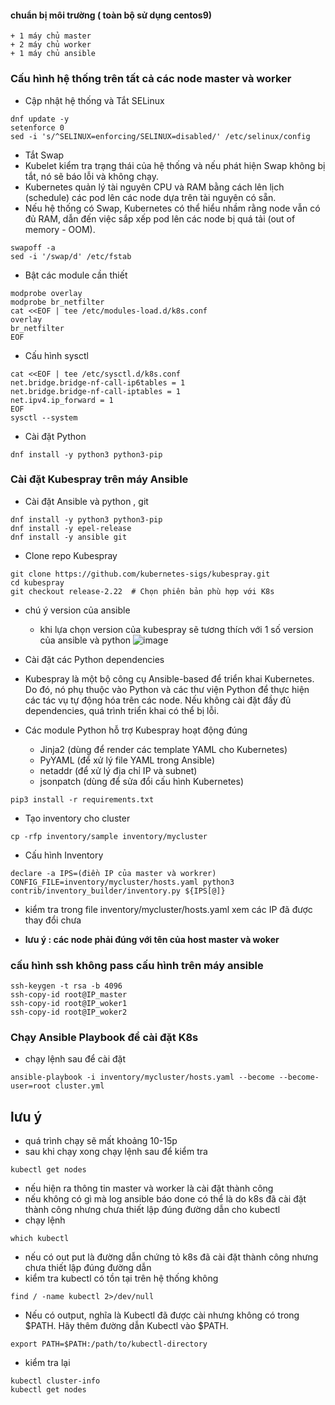 #### chuẩn bị môi trường ( toàn bộ sử dụng centos9)
    + 1 máy chủ master
    + 2 máy chủ worker
    + 1 máy chủ ansible
### Cấu hình hệ thống trên tất cả các node master và worker
- Cập nhật hệ thống và Tắt SELinux
```
dnf update -y
setenforce 0
sed -i 's/^SELINUX=enforcing/SELINUX=disabled/' /etc/selinux/config
```
- Tắt Swap
- Kubelet kiểm tra trạng thái của hệ thống và nếu phát hiện Swap không bị tắt, nó sẽ báo lỗi và không chạy.
- Kubernetes quản lý tài nguyên CPU và RAM bằng cách lên lịch (schedule) các pod lên các node dựa trên tài nguyên có sẵn.
- Nếu hệ thống có Swap, Kubernetes có thể hiểu nhầm rằng node vẫn có đủ RAM, dẫn đến việc sắp xếp pod lên các node bị quá tải (out of memory - OOM).
```
swapoff -a
sed -i '/swap/d' /etc/fstab
```
- Bật các module cần thiết 
```
modprobe overlay
modprobe br_netfilter
cat <<EOF | tee /etc/modules-load.d/k8s.conf
overlay
br_netfilter
EOF
```
- Cấu hình sysctl
```
cat <<EOF | tee /etc/sysctl.d/k8s.conf
net.bridge.bridge-nf-call-ip6tables = 1
net.bridge.bridge-nf-call-iptables = 1
net.ipv4.ip_forward = 1
EOF
sysctl --system
```
- Cài đặt Python
```
dnf install -y python3 python3-pip
```

### Cài đặt Kubespray trên máy Ansible
- Cài đặt Ansible và python , git
```
dnf install -y python3 python3-pip
dnf install -y epel-release
dnf install -y ansible git
```
- Clone repo Kubespray
```
git clone https://github.com/kubernetes-sigs/kubespray.git
cd kubespray
git checkout release-2.22  # Chọn phiên bản phù hợp với K8s
```
- chú ý version của ansible
    + khi lựa chọn version của kubespray sẽ tương thích với 1 số version của ansible và python 
      ![image](https://github.com/user-attachments/assets/c41d92b6-b98f-43f1-a45c-adb6f07199ad)

- Cài đặt các Python dependencies
- Kubespray là một bộ công cụ Ansible-based để triển khai Kubernetes. Do đó, nó phụ thuộc vào Python và các thư viện Python để thực hiện các tác vụ tự động hóa trên các node. Nếu không cài đặt đầy đủ dependencies, quá trình triển khai có thể bị lỗi.
- Các module Python hỗ trợ Kubespray hoạt động đúng
    + Jinja2 (dùng để render các template YAML cho Kubernetes)
    + PyYAML (để xử lý file YAML trong Ansible)
    + netaddr (để xử lý địa chỉ IP và subnet)
    + jsonpatch (dùng để sửa đổi cấu hình Kubernetes)
```
pip3 install -r requirements.txt
```
- Tạo inventory cho cluster
```
cp -rfp inventory/sample inventory/mycluster
```

- Cấu hình Inventory
```
declare -a IPS=(điền IP của master và workrer)
CONFIG_FILE=inventory/mycluster/hosts.yaml python3 contrib/inventory_builder/inventory.py ${IPS[@]}
```
  + kiểm tra trong file inventory/mycluster/hosts.yaml xem các IP đã được thay đổi chưa
- **lưu ý : các node phải đúng với tên của host master và woker**
### cấu hình ssh không pass cấu hình trên máy ansible
```
ssh-keygen -t rsa -b 4096
ssh-copy-id root@IP_master
ssh-copy-id root@IP_woker1
ssh-copy-id root@IP_woker2
```

### Chạy Ansible Playbook để cài đặt K8s
- chạy lệnh sau để cài đặt
```
ansible-playbook -i inventory/mycluster/hosts.yaml --become --become-user=root cluster.yml
```
## lưu ý 
- quá trình chạy sẽ mất khoảng 10-15p
- sau khi chạy xong chạy lệnh sau để kiểm tra
```
kubectl get nodes
```
- nếu hiện ra thông tin master và worker là cài đặt thành công
- nếu không có gì mà log ansible báo done có thể là do k8s đã cài đặt thành công nhưng chưa thiết lập đúng đường dẫn cho kubectl
- chạy lệnh
```
which kubectl
```
- nếu có out put là đường dẫn chứng tỏ k8s đã cài đặt thành công nhưng chưa thiết lập đúng đường dẫn
- kiểm tra kubectl có tồn tại trên hệ thống không 
```
find / -name kubectl 2>/dev/null
```
- Nếu có output, nghĩa là Kubectl đã được cài nhưng không có trong $PATH. Hãy thêm đường dẫn Kubectl vào $PATH.
```
export PATH=$PATH:/path/to/kubectl-directory
```
- kiểm tra lại
```
kubectl cluster-info
kubectl get nodes
```


